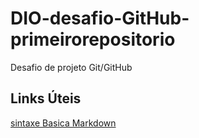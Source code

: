 # DIO-desafio-GitHub-primeirorepositorio
Desafio de projeto Git/GitHub

## Links Úteis
[sintaxe Basica Markdown](https://www.markdownguide.org/basic-syntax/)
